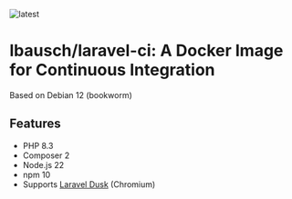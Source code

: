 ![latest](https://github.com/lbausch/laravel-ci/actions/workflows/docker-registry.yml/badge.svg)

# lbausch/laravel-ci: A Docker Image for Continuous Integration

Based on Debian 12 (bookworm)

## Features
+ PHP 8.3
+ Composer 2
+ Node.js 22
+ npm 10
+ Supports [Laravel Dusk](https://laravel.com/docs/master/dusk) (Chromium)
